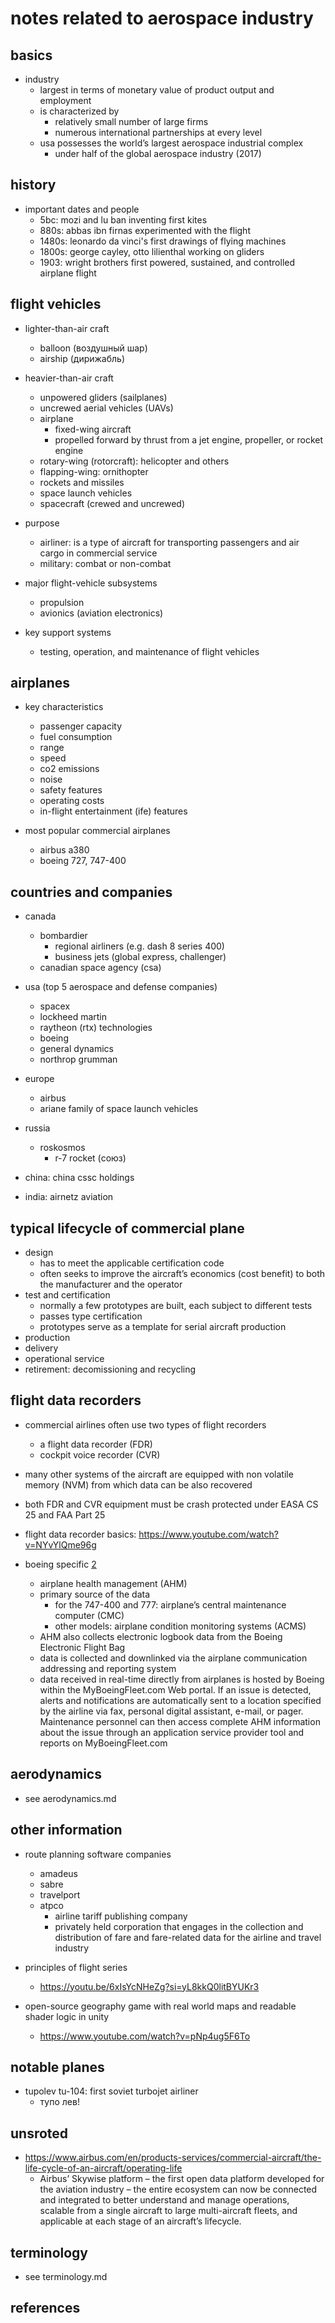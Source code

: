 # notes related to aerospace industry

## basics

- industry
  - largest in terms of monetary value of product output and employment
  - is characterized by
    - relatively small number of large firms
    - numerous international partnerships at every level
  - usa possesses the world’s largest aerospace industrial complex
    - under half of the global aerospace industry (2017)


## history

- important dates and people
  - 5bc:   mozi and lu ban inventing first kites
  - 880s:  abbas ibn firnas experimented with the flight
  - 1480s: leonardo da vinci's first drawings of flying machines
  - 1800s: george cayley, otto lilienthal working on gliders
  - 1903:  wright brothers first powered, sustained, and controlled airplane flight


## flight vehicles

- lighter-than-air craft
  - balloon (воздушный шар)
  - airship (дирижабль)

- heavier-than-air craft
  - unpowered gliders (sailplanes)
  - uncrewed aerial vehicles (UAVs)
  - airplane
    - fixed-wing aircraft
    - propelled forward by thrust from a jet engine, propeller, or rocket engine
  - rotary-wing (rotorcraft): helicopter and others
  - flapping-wing: ornithopter
  - rockets and missiles
  - space launch vehicles
  - spacecraft (crewed and uncrewed)

- purpose
  - airliner: is a type of aircraft for transporting passengers and air cargo in commercial service
  - military: combat or non-combat

- major flight-vehicle subsystems 
  - propulsion
  - avionics (aviation electronics)

- key support systems
  - testing, operation, and maintenance of flight vehicles


## airplanes

- key characteristics
  - passenger capacity
  - fuel consumption
  - range
  - speed
  - co2 emissions
  - noise
  - safety features
  - operating costs
  - in-flight entertainment (ife) features

- most popular commercial airplanes
  - airbus a380
  - boeing 727, 747-400


## countries and companies

- canada
  - bombardier
    - regional airliners (e.g. dash 8 series 400)
    - business jets (global express, challenger)
  - canadian space agency (csa)

- usa (top 5 aerospace and defense companies)
  - spacex
  - lockheed martin
  - raytheon (rtx) technologies
  - boeing
  - general dynamics
  - northrop grumman

- europe
  - airbus
  - ariane family of space launch vehicles

- russia
  - roskosmos
    - r-7 rocket (союз)

- china: china cssc holdings

- india: airnetz aviation


## typical lifecycle of commercial plane

- design
  - has to meet the applicable certification code
  - often seeks to improve the aircraft’s economics (cost benefit) to both the manufacturer and the operator
- test and certification
  - normally a few prototypes are built, each subject to different tests
  - passes type certification 
  - prototypes serve as a template for serial aircraft production
- production
- delivery
- operational service
- retirement: decomissioning and recycling


## flight data recorders

- commercial airlines often use two types of flight recorders 
  - a flight data recorder (FDR)
  - cockpit voice recorder (CVR)

- many other systems of the aircraft are equipped with non volatile memory (NVM) from which data can be also recovered

- both FDR and CVR equipment must be crash protected under EASA CS 25 and FAA Part 25

- flight data recorder basics: https://www.youtube.com/watch?v=NYvYlQme96g

- boeing specific [2]
  - airplane health management (AHM)
  - primary source of the data
    - for the 747-400 and 777: airplane’s central maintenance computer (CMC)
    - other models: airplane condition monitoring systems (ACMS)
  - AHM also collects electronic logbook data from the Boeing Electronic Flight Bag
  - data is collected and downlinked via the airplane communication addressing and reporting system
  - data received in real-time directly from airplanes is hosted by Boeing within the MyBoeingFleet.com Web portal. If an issue is detected, alerts and notifications are automatically sent to a location specified by the airline via fax, personal digital assistant, e-mail, or pager. Maintenance personnel can then access complete AHM information about the issue through an application service provider tool and reports on MyBoeingFleet.com


## aerodynamics

- see aerodynamics.md


## other information

- route planning software companies
  - amadeus
  - sabre
  - travelport
  - atpco
    - airline tariff publishing company
    - privately held corporation that engages in the collection and distribution of fare and fare-related data for the airline and travel industry

- principles of flight series
  - https://youtu.be/6xIsYcNHeZg?si=yL8kkQ0litBYUKr3

- open-source geography game with real world maps and readable shader logic in unity
  - https://www.youtube.com/watch?v=pNp4ug5F6To


## notable planes

- tupolev tu-104: first soviet turbojet airliner
  - тупо лев!


## unsroted

- https://www.airbus.com/en/products-services/commercial-aircraft/the-life-cycle-of-an-aircraft/operating-life
  - Airbus’ Skywise platform – the first open data platform developed for the aviation industry – the entire ecosystem can now be connected and integrated to better understand and manage operations, scalable from a single aircraft to large multi-aircraft fleets, and applicable at each stage of an aircraft’s lifecycle.


## terminology

- see terminology.md


## references

[1]: https://skybrary.aero/
[2]: https://www.boeing.com/commercial/aeromagazine/articles/qtr_3_07/article_04_2.html
